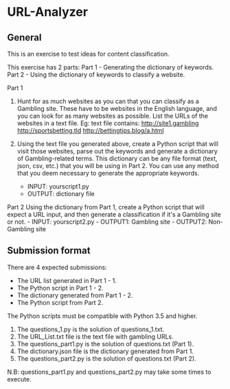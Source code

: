 # URL-Analyzer

General
-------

This is an exercise to test ideas for content classification.

This exercise has 2 parts:
Part 1 - Generating the dictionary of keywords.
Part 2 - Using the dictionary of keywords to classify a website.

Part 1
1. Hunt for as much websites as you can that you can classify as a Gambling site. These have to be websites in the English language, and you can look for as many websites as possible. List the URLs of the websites in a text file.
Eg:
	text file contains:
		http://site1.gambling
		http://sportsbetting.tld
		http://bettingtips.blog/a.html


2. Using the text file you generated above, create a Python script that will visit those websites, parse out the keywords and generate a dictionary of Gambling-related terms. This dictionary can be any file format (text, json, csv, etc.) that you will be using in Part 2. You can use any method that you deem necessary to generate the appropriate keywords.
	- INPUT: yourscript1.py <the text file with the gambling URLs>
	- OUTPUT: dictionary file

Part 2
Using the dictionary from Part 1, create a Python script that will expect a URL input, and then generate a classification if it's a Gambling site or not.
	- INPUT: yourscript2.py <Any URL>
	- OUTPUT1: Gambling site
	- OUTPUT2: Non-Gambling site

Submission format
-----------------
There are 4 expected submissions:
- The URL list generated in Part 1 - 1.
- The Python script in Part 1 - 2.
- The dictionary generated from Part 1 - 2.
- The Python script from Part 2.

The Python scripts must be compatible with Python 3.5 and higher.

1. The questions_1.py is the solution of questions_1.txt.
2. The URL_List.txt file is the text file with gambling URLs.
3. The questions_part1.py is the solution of questions.txt (Part 1).
4. The dictionary.json file is the dictionary generated from Part 1.
5. The questions_part2.py is the solution of questions.txt (Part 2).

N.B: questions_part1.py and questions_part2.py may take some times to execute.
